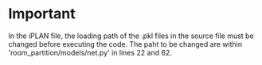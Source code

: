 # Important
In the iPLAN file, the loading path of the .pkl files in the source file must be changed before executing the code.
The paht to be changed are within 'room_partition/models/net.py' in lines 22 and 62.